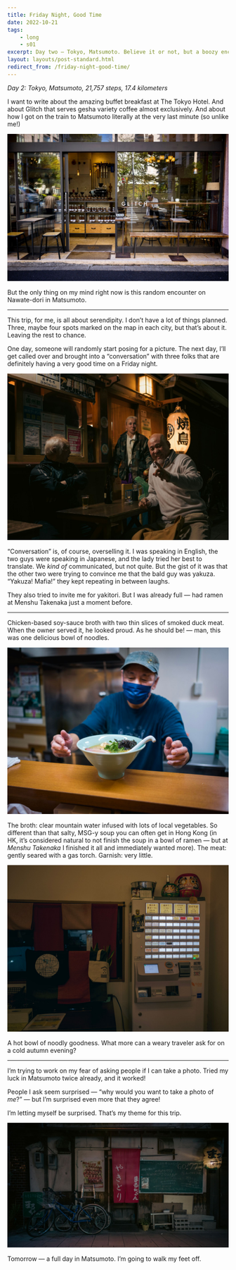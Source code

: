 ```yaml
---
title: Friday Night, Good Time
date: 2022-10-21
tags: 
    - long
    - s01
excerpt: Day two — Tokyo, Matsumoto. Believe it or not, but a boozy encounter with yakuza was my highlight of the day.
layout: layouts/post-standard.html
redirect_from: /friday-night-good-time/
---
```

*Day 2: Tokyo, Matsumoto, 21,757 steps, 17.4 kilometers*

I want to write about the amazing buffet breakfast at The Tokyo Hotel. And about Glitch that serves gesha variety coffee almost exclusively. And about how I got on the train to Matsumoto literally at the very last minute (so unlike me!)

![Glitch Coffee Tokyo](/assets/images/fngt1.jpeg)

But the only thing on my mind right now is this random encounter on Nawate-dori in Matsumoto.

***

This trip, for me, is all about serendipity. I don’t have a lot of things planned. Three, maybe four spots marked on the map in each city, but that’s about it. Leaving the rest to chance.

One day, someone will randomly start posing for a picture. The next day, I’ll get called over and brought into a “conversation” with three folks that are definitely having a very good time on a Friday night.

![Yakuza!](/assets/images/fngt2.jpeg)

“Conversation” is, of course, overselling it. I was speaking in English, the two guys were speaking in Japanese, and the lady tried her best to translate. We *kind of* communicated, but not quite. But the gist of it was that the other two were trying to convince me that the bald guy was yakuza. “Yakuza! Mafia!” they kept repeating in between laughs.

They also tried to invite me for yakitori. But I was already full — had ramen at Menshu Takenaka just a moment before.

***

Chicken-based soy-sauce broth with two thin slices of smoked duck meat. When the owner served it, he looked proud. As he should be! — man, this was one delicious bowl of noodles. 

![Menshu Takenaka](/assets/images/fngt3.jpeg)

The broth: clear mountain water infused with lots of local vegetables. So different than that salty, MSG-y soup you can often get in Hong Kong (in HK, it’s considered natural to not finish the soup in a bowl of ramen — but at *Menshu Takenaka* I finished it all and immediately wanted more). The meat: gently seared with a gas torch. Garnish: very little.

![Ramen ordering machine](/assets/images/fngt4.jpeg)

A hot bowl of noodly goodness. What more can a weary traveler ask for on a cold autumn evening?

***

I’m trying to work on my fear of asking people if I can take a photo. Tried my luck in Matsumoto twice already, and it worked!

People I ask seem surprised — “why would you want to take a photo of *me*?” — but I’m surprised even more that they agree!

I’m letting myself be surprised. That’s my theme for this trip.

![Random shop](/assets/images/fngt5.jpeg)

Tomorrow — a full day in Matsumoto. I’m going to walk my feet off.